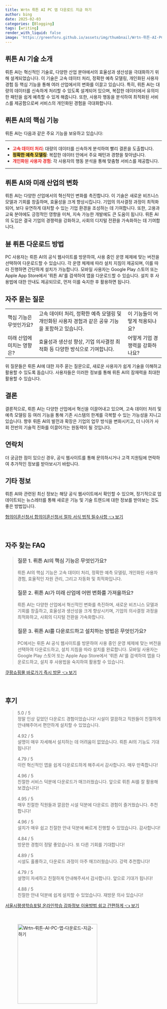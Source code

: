 ```yaml
---
title: Wrtn 뤼튼 AI PC 앱 다운로드 지금 하기
author: bing
date: 2025-02-03
categories: [Blogging]
tags: [writing]
render_with_liquid: false
image: 'https://greenforu.github.io/assets/img/thumbnail/Wrtn-뤼튼-AI-PC-앱-다운로드-지금-하기.webp'
---
```



<h2 id='AI_기술_소개'>뤼튼 AI 기술 소개</h2>

<p>뤼튼 AI는 혁신적인 기술로, 다양한 산업 분야에서의 효율성과 생산성을 극대화하기 위해 설계되었습니다. 이 기술은 고속 데이터 처리, 정확한 예측 모델링, 개인화된 사용자 경험 등 핵심 기능을 통해 여러 산업에서의 변화를 이끌고 있습니다. 특히, 뤼튼 AI는 대량의 데이터를 신속하게 처리할 수 있도록 설계되어 있으며, 복잡한 데이터에서 유의미한 패턴을 쉽게 예측할 수 있게 해줍니다. 또한, 사용자 행동을 분석하여 최적화된 서비스를 제공함으로써 서비스의 개인화된 경험을 극대화합니다.</p>

<h2 id='핵심_기능'>뤼튼 AI의 핵심 기능</h2>

<p>뤼튼 AI는 다음과 같은 주요 기능을 보유하고 있습니다:</p>

<hr />

<ul>
    <li><b><span style="color: #ee2323;">고속 데이터 처리</span></b>: 대량의 데이터를 신속하게 분석하여 빨리 결론을 도출합니다.</li>
    <li><b><span style="background-color: #ffe066;">정확한 예측 모델링</span></b>: 복잡한 데이터 안에서 주요 패턴과 경향을 찾아냅니다.</li>
    <li><b><span style="color: #ee2323;">개인화된 사용자 경험</span></b>: 각 사용자의 행동 분석을 통해 맞춤형 서비스를 제공합니다.</li>
</ul>

<hr />

<h2 id='미래_산업의_변화'>뤼튼 AI와 미래 산업의 변화</h2>

<p>뤼튼 AI는 다양한 산업에서의 혁신적인 변화를 촉진합니다. 이 기술은 새로운 비즈니스 모델과 기회를 창출하며, 효율성을 크게 향상시킵니다. 기업의 의사결정 과정이 최적화되어, 보다 유연하게 대처할 수 있는 기업 환경을 조성하는 데 기여합니다. 또한, 고용과 교육 분야에도 긍정적인 영향을 미쳐, 지속 가능한 개발에도 큰 도움이 됩니다. 뤼튼 AI의 도입은 결국 기업의 경쟁력을 강화하고, 사회의 디지털 전환을 가속화하는 데 기여합니다.</p>

<h2 id='다운로드_방법'>뷴 뤼튼 다운로드 방법</h2>

<p>PC 사용자는 뤼튼 AI의 공식 웹사이트를 방문하여, 사용 중인 운영 체제에 맞는 버전을 선택하여 다운로드할 수 있습니다. 각 운영 체제에 따라 설치 지침이 제공되며, 이를 따라 진행하면 간단하게 설치가 가능합니다. 모바일 사용자는 Google Play 스토어 또는 Apple App Store에서 '뤼튼 AI'를 검색하여 앱을 다운로드할 수 있습니다. 설치 후 사용법에 대한 안내도 제공되므로, 먼저 이를 숙지한 후 활용하면 됩니다.</p>

<h2 id='자주_묻는_질문'>자주 묻는 질문</h2>

<table>
    <tr>
        <td>핵심 기능은 무엇인가요?</td>
        <td>고속 데이터 처리, 정확한 예측 모델링 및 개인화된 사용자 경험과 같은 공유 기능을 포함하고 있습니다.</td>
        <td>이 기능들이 어떻게 적용되나요?</td>
    </tr>
    <tr>
        <td>미래 산업에 미치는 영향은?</td>
        <td>효율성과 생산성 향상, 기업 의사결정 최적화 등 다양한 방식으로 기여합니다.</td>
        <td>어떻게 기업 경쟁력을 강화하나요?</td>
    </tr>
</table>

<p>위 질문들은 뤼튼 AI에 대한 자주 묻는 질문으로, 새로운 사용자가 쉽게 기술을 이해하고 활용할 수 있도록 돕습니다. 사용자들은 이러한 정보를 통해 뤼튼 AI의 잠재력을 최대한 활용할 수 있습니다.</p>

<h2 id='결론'>결론</h2>

<p>결론적으로, 뤼튼 AI는 다양한 산업에서 혁신을 이끌어내고 있으며, 고속 데이터 처리 및 예측 모델링 등 여러 기능을 통해 기존 시스템의 한계를 극복할 수 있는 가능성을 지니고 있습니다. 향후 뤼튼 AI의 발전과 확장은 기업의 업무 방식을 변화시키고, 더 나아가 사회 전반의 기술적 진화를 이끌어가는 원동력이 될 것입니다.</p>

<h2 id='연락처'>연락처</h2>

<p>더 궁금한 점이 있으신 경우, 공식 웹사이트를 통해 문의하시거나 고객 지원팀에 연락하여 추가적인 정보를 받아보시기 바랍니다. </p>

<h2 id='기타_정보'>기타 정보</h2>

<p>뤼튼 AI와 관련된 최신 정보는 해당 공식 웹사이트에서 확인할 수 있으며, 정기적으로 업데이트되는 뉴스레터를 통해 새로운 기능 및 기술 트렌드에 대한 정보를 받아보는 것도 좋은 방법입니다.</p>


<p><a class="click-button" title="협의이혼신청서 합의이혼신청서 절차 서식 법적 필수사항" href="https://greenforu.github.io/posts/%ED%98%91%EC%9D%98%EC%9D%B4%ED%98%BC%EC%8B%A0%EC%B2%AD%EC%84%9C-%ED%95%A9%EC%9D%98%EC%9D%B4%ED%98%BC%EC%8B%A0%EC%B2%AD%EC%84%9C-%EC%A0%88%EC%B0%A8-%EC%84%9C%EC%8B%9D-%EB%B2%95%EC%A0%81-%ED%95%84%EC%88%98%EC%82%AC%ED%95%AD/" rel="dofollow">협의이혼신청서 합의이혼신청서 절차 서식 법적 필수사항 👈 보기</a></p><br>
<h2 id='자주_찾는_FAQ'>자주 찾는 FAQ</h2>
<div itemscope="" itemtype="https://schema.org/FAQPage"> 
<blockquote> 
<div itemscope="" itemprop="mainEntity" itemtype="https://schema.org/Question"> 
<h3 itemprop="name">질문 1. 뤼튼 AI의 핵심 기능은 무엇인가요?</h3> 
<div itemscope="" itemprop="acceptedAnswer" itemtype="https://schema.org/Answer"> 
<span itemprop="text"> 
<p>뤼튼 AI의 핵심 기능은 고속 데이터 처리, 정확한 예측 모델링, 개인화된 사용자 경험, 효율적인 자원 관리, 그리고 자동화 및 최적화입니다.</p> 
</span> 
</div> 
</div> 

<div itemscope="" itemprop="mainEntity" itemtype="https://schema.org/Question"> 
<h3 itemprop="name">질문 2. 뤼튼 AI가 미래 산업에 어떤 변화를 가져올까요?</h3> 
<div itemscope="" itemprop="acceptedAnswer" itemtype="https://schema.org/Answer"> 
<span itemprop="text"> 
<p>뤼튼 AI는 다양한 산업에서 혁신적인 변화를 촉진하며, 새로운 비즈니스 모델과 기회를 창출하고, 효율성과 생산성을 크게 향상시키며, 기업의 의사결정 과정을 최적화하고, 사회의 디지털 전환을 가속화합니다.</p> 
</span> 
</div> 
</div> 

<div itemscope="" itemprop="mainEntity" itemtype="https://schema.org/Question"> 
<h3 itemprop="name">질문 3. 뤼튼 AI를 다운로드하고 설치하는 방법은 무엇인가요?</h3> 
<div itemscope="" itemprop="acceptedAnswer" itemtype="https://schema.org/Answer"> 
<span itemprop="text"> 
<p>PC에서는 뤼튼 AI 공식 웹사이트를 방문하여 사용 중인 운영 체제에 맞는 버전을 선택하여 다운로드하고, 설치 지침을 따라 설치를 완료합니다. 모바일 사용자는 Google Play 스토어 또는 Apple App Store에서 '뤼튼 AI'를 검색하여 앱을 다운로드하고, 설치 후 사용법을 숙지하여 활용할 수 있습니다.</p> 
</span> 
</div> 
</div> 
</blockquote> 
</div>
<p><a class="click-button" title="쿠팡쇼핑몰 바로가기 즉시 방문" href="https://greenforu.github.io/posts/%EC%BF%A0%ED%8C%A1%EC%87%BC%ED%95%91%EB%AA%B0-%EB%B0%94%EB%A1%9C%EA%B0%80%EA%B8%B0-%EC%A6%89%EC%8B%9C-%EB%B0%A9%EB%AC%B8/" rel="dofollow">쿠팡쇼핑몰 바로가기 즉시 방문 👈 보기</a></p><br>
<h2 id='후기'>후기</h2>
<div itemscope itemtype="https://schema.org/Product">
  <blockquote>
  <div itemprop="review" itemscope itemtype="https://schema.org/Review">
      <div itemprop="reviewRating" itemscope itemtype="https://schema.org/Rating"> <span itemprop="ratingValue">5.0</span> / <span itemprop="bestRating">5</span> </div>
      <span itemprop="reviewBody">정말 인상 깊었던 다운로드 경험이었습니다! 시설이 깔끔하고 직원들이 친절하게 안내해주어서 편안하게 설치할 수 있었습니다.</span>
  </div>
  <br>
  <div itemprop="review" itemscope itemtype="https://schema.org/Review">
      <div itemprop="reviewRating" itemscope itemtype="https://schema.org/Rating"> <span itemprop="ratingValue">4.92</span> / <span itemprop="bestRating">5</span> </div>
      <span itemprop="reviewBody">설명이 매우 자세해서 설치하는 데 어려움이 없었습니다. 뤼튼 AI의 기능도 기대됩니다!</span>
  </div>
  <br>
  <div itemprop="review" itemscope itemtype="https://schema.org/Review">
      <div itemprop="reviewRating" itemscope itemtype="https://schema.org/Rating"> <span itemprop="ratingValue">4.79</span> / <span itemprop="bestRating">5</span> </div>
      <span itemprop="reviewBody">이런 혁신적인 앱을 쉽게 다운로드하게 해주셔서 감사합니다. 매우 만족합니다!</span>
  </div>
  <br>
  <div itemprop="review" itemscope itemtype="https://schema.org/Review">
      <div itemprop="reviewRating" itemscope itemtype="https://schema.org/Rating"> <span itemprop="ratingValue">4.96</span> / <span itemprop="bestRating">5</span> </div>
      <span itemprop="reviewBody">친절한 서비스 덕분에 다운로드가 매끄러웠습니다. 앞으로 뤼튼 AI를 잘 활용해보겠습니다!</span>
  </div>
  <br>
  <div itemprop="review" itemscope itemtype="https://schema.org/Review">
      <div itemprop="reviewRating" itemscope itemtype="https://schema.org/Rating"> <span itemprop="ratingValue">4.95</span> / <span itemprop="bestRating">5</span> </div>
      <span itemprop="reviewBody">매우 친절한 직원들과 깔끔한 시설 덕분에 다운로드 경험이 즐거웠습니다. 추천합니다!</span>
  </div>
  <br>
  <div itemprop="review" itemscope itemtype="https://schema.org/Review">
      <div itemprop="reviewRating" itemscope itemtype="https://schema.org/Rating"> <span itemprop="ratingValue">4.96</span> / <span itemprop="bestRating">5</span> </div>
      <span itemprop="reviewBody">설치가 매우 쉽고 친절한 안내 덕분에 빠르게 진행할 수 있었습니다. 감사합니다!</span>
  </div>
  <br>
  <div itemprop="review" itemscope itemtype="https://schema.org/Review">
      <div itemprop="reviewRating" itemscope itemtype="https://schema.org/Rating"> <span itemprop="ratingValue">4.84</span> / <span itemprop="bestRating">5</span> </div>
      <span itemprop="reviewBody">방문한 경험이 정말 좋았습니다. 또 다른 기회를 기대합니다!</span>
  </div>
  <br>
  <div itemprop="review" itemscope itemtype="https://schema.org/Review">
      <div itemprop="reviewRating" itemscope itemtype="https://schema.org/Rating"> <span itemprop="ratingValue">4.89</span> / <span itemprop="bestRating">5</span> </div>
      <span itemprop="reviewBody">시설도 훌륭하고, 다운로드 과정이 아주 매끄러웠습니다. 강력 추천합니다!</span>
  </div>
  <br>
  <div itemprop="review" itemscope itemtype="https://schema.org/Review">
      <div itemprop="reviewRating" itemscope itemtype="https://schema.org/Rating"> <span itemprop="ratingValue">4.79</span> / <span itemprop="bestRating">5</span> </div>
      <span itemprop="reviewBody">설명이 자세하고 친절하게 안내해주셔서 감사합니다. 앞으로 기대가 됩니다!</span>
  </div>
  <br>
  <div itemprop="review" itemscope itemtype="https://schema.org/Review">
      <div itemprop="reviewRating" itemscope itemtype="https://schema.org/Rating"> <span itemprop="ratingValue">4.88</span> / <span itemprop="bestRating">5</span> </div>
      <span itemprop="reviewBody">친절한 안내 덕분에 쉽게 설치할 수 있었습니다. 재방문 의사 있습니다!</span>
  </div>
  </blockquote>
</div>
<p><a class="click-button" title="서울시평생학습포털 온라인학습 강좌정보 이용방법 쉽고 간편하게" href="https://greenforu.github.io/posts/%EC%84%9C%EC%9A%B8%EC%8B%9C%ED%8F%89%EC%83%9D%ED%95%99%EC%8A%B5%ED%8F%AC%ED%84%B8-%EC%98%A8%EB%9D%BC%EC%9D%B8%ED%95%99%EC%8A%B5-%EA%B0%95%EC%A2%8C%EC%A0%95%EB%B3%B4-%EC%9D%B4%EC%9A%A9%EB%B0%A9%EB%B2%95-%EC%89%BD%EA%B3%A0-%EA%B0%84%ED%8E%B8%ED%95%98%EA%B2%8C/" rel="dofollow">서울시평생학습포털 온라인학습 강좌정보 이용방법 쉽고 간편하게 👈 보기</a></p><br>
<figure class="image"><img src="https://greenforu.github.io/assets/img/thumbnail/Wrtn-뤼튼-AI-PC-앱-다운로드-지금-하기.webp" alt="Wrtn-뤼튼-AI-PC-앱-다운로드-지금-하기" width="256" height="256"></figure>